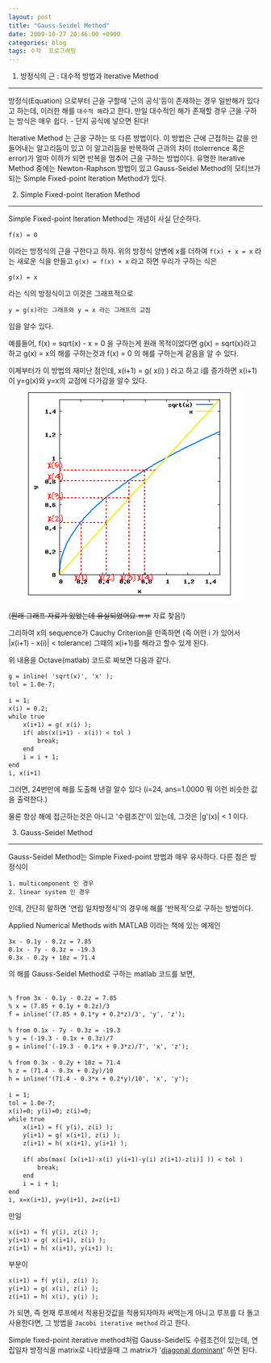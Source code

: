 ```yaml
---
layout: post
title: "Gauss-Seidel Method"
date: 2009-10-27 20:46:00 +0900
categories: blog
tags: 수학  프로그래밍
---
```


1. 방정식의 근 : 대수적 방법과 Iterative Method
------------------------------------------

방정식(Equation) 으로부터 근을 구할때 '근의 공식'등이 존재하는 경우 일반해가 있다고 하는데, 이러한 해를 ``대수적 해``라고 한다. 만일 대수적인 해가 존재할 경우 근을 구하는 방식은 매우 쉽다. - 단지 공식에 넣으면 된다!

Iterative Method 는 근을 구하는 또 다른 방법이다. 이 방법은 근에 근접하는 값을 만들어내는 알고리듬이 있고 이 알고리듬을 반복하여 근과의 차이 (tolerrence 혹은 error)가 얼마 이하가 되면 반복을 멈추어 근을 구하는 방법이다. 유명한 Iterative Method 중에는 Newton-Raphson 방법이 있고 Gauss-Seidel Method의 모티브가 되는 Simple Fixed-point Iteration Method가 있다.


2. Simple Fixed-point Iteration Method
--------------------------------------

Simple Fixed-point Iteration Method는 개념이 사실 단순하다.

```
f(x) = 0
```

이라는 방정식의 근을 구한다고 하자. 위의 방정식 양변에 x를 더하여 ```f(x) + x = x``` 라는 새로운 식을 만들고 ```g(x) = f(x) + x``` 라고 하면 우리가 구하는 식은

```
g(x) = x
```

라는 식의 방정식이고 이것은 그래프적으로

```
y = g(x)라는 그래프와 y = x 라는 그래프의 교점
```

임을 알수 있다.

예를들어, f(x) = sqrt(x) - x = 0 을 구하는게 원래 목적이었다면 g(x) = sqrt(x)라고 하고 g(x) = x의 해를 구하는것과 f(x) = 0 의 해를 구하는게 같음을 알 수 있다.

이제부터가 이 방법의 재미난 점인데, x(i+1) = g( x(i) ) 라고 하고 i를 증가하면 x(i+1)이 y=g(x)와 y=x의 교점에 다가감을 알수 있다.

<div align="center"><img src="/assets/img/post/simple_fixed.png"/></div>

(<del>원래 그래프 자료가 있었는데 유실되었어요 ㅠㅠ</del> 자료 찾음!)

그리하여 x의 sequence가 Cauchy Criterion을 만족하면 (즉 어떤 i 가 있어서 |x(i+1) - x(i)| < tolerance) 그때의 x(i+1)를 해라고 할수 있게 된다.

위 내용을 Octave(matlab) 코드로 짜보면 다음과 같다.

```
g = inline( 'sqrt(x)', 'x' );
tol = 1.0e-7;

i = 1;
x(i) = 0.2;
while true
    x(i+1) = g( x(i) );
    if( abs(x(i+1) - x(i)) < tol )
        break;
    end
    i = i + 1;
end
i, x(i+1)
```

그러면, 24번만에 해를 도출해 낸걸 알수 있다
(i=24, ans=1.0000 뭐 이런 비슷한 값을 출력한다.)

물론 항상 해에 접근하는것은 아니고 '수렴조건'이 있는데, 그것은 |g'(x)| < 1 이다.

3. Gauss-Seidel Method
-----------------------
Gauss-Seidel Method는 Simple Fixed-point 방법과 매우 유사하다. 다른 점은 방정식이

```
1. multicomponent 인 경우
2. linear system 인 경우
```

인데, 간단히 말하면 '연립 일차방정식'의 경우에 해를 '반복적'으로 구하는 방법이다.

Applied Numerical Methods with MATLAB 이라는 책에 있는 예제인

```
3x - 0.1y - 0.2z = 7.85
0.1x - 7y - 0.3z = -19.3
0.3x - 0.2y + 10z = 71.4
```

의 해를 Gauss-Seidel Method로 구하는 matlab 코드를 보면,

```

% from 3x - 0.1y - 0.2z = 7.85
% x = (7.85 + 0.1y + 0.2z)/3
f = inline('(7.85 + 0.1*y + 0.2*z)/3', 'y', 'z');

% from 0.1x - 7y - 0.3z = -19.3
% y = (-19.3 - 0.1x + 0.3z)/7
g = inline('(-19.3 - 0.1*x + 0.3*z)/7', 'x', 'z');

% from 0.3x - 0.2y + 10z = 71.4
% z = (71.4 - 0.3x + 0.2y)/10
h = inline('(71.4 - 0.3*x + 0.2*y)/10', 'x', 'y');

i = 1;
tol = 1.0e-7;
x(i)=0; y(i)=0; z(i)=0;
while true
    x(i+1) = f( y(i), z(i) );
    y(i+1) = g( x(i+1), z(i) );
    z(i+1) = h( x(i+1), y(i+1) );

    if( abs(max( [x(i+1)-x(i) y(i+1)-y(i) z(i+1)-z(i)] )) < tol )
        break;
    end
    i = i + 1;
end
i, x=x(i+1), y=y(i+1), z=z(i+1)

```

만일

```
x(i+1) = f( y(i), z(i) );
y(i+1) = g( x(i+1), z(i) );
z(i+1) = h( x(i+1), y(i+1) );
```

부분이

```
x(i+1) = f( y(i), z(i) );
y(i+1) = g( x(i), z(i) );
z(i+1) = h( x(i), y(i) );
```

가 되면, 즉 현재 루프에서 적용된것값을 적용되자마자 써먹는게 아니고 루프를 다 돌고 사용한다면, 그 방법을 ``Jacobi iterative method`` 라고 한다.

Simple fixed-point iterative method처럼 Gauss-Seidel도 수렴조건이 있는데, 연립일차 방정식을 matrix로 나타냈을때 그 matrix가 '[diagonal dominant](http://en.wikipedia.org/wiki/Diagonally_dominant_matrix)' 하면 된다.

